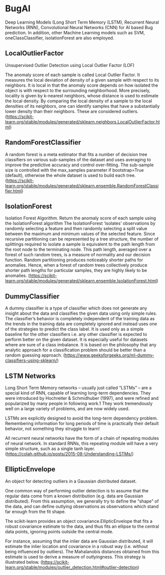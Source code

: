 # BugAI
Deep Learning Models (Long Short Term Memory (LSTM), Recurrent Neural Networks (RNN), Convolutional Neural Networks (CNN) for AI based Bug prediction.
In addition, other Machine Learning models such as SVM, oneClassClassifier, isolationForest are also employed.

##  LocalOutlierFactor

Unsupervised Outlier Detection using Local Outlier Factor (LOF)

The anomaly score of each sample is called Local Outlier Factor. It measures the local deviation of density of a given sample with respect to its neighbors. It is local in that the anomaly score depends on how isolated the object is with respect to the surrounding neighborhood. More precisely, locality is given by k-nearest neighbors, whose distance is used to estimate the local density. By comparing the local density of a sample to the local densities of its neighbors, one can identify samples that have a substantially lower density than their neighbors. These are considered outliers. (https://scikit-learn.org/stable/modules/generated/sklearn.neighbors.LocalOutlierFactor.html)

## RandomForestClassifier

A random forest is a meta estimator that fits a number of decision tree classifiers on various sub-samples of the dataset and uses averaging to improve the predictive accuracy and control over-fitting. The sub-sample size is controlled with the max_samples parameter if bootstrap=True (default), otherwise the whole dataset is used to build each tree. (https://scikit-learn.org/stable/modules/generated/sklearn.ensemble.RandomForestClassifier.html)

## IsolationForest

Isolation Forest Algorithm.
Return the anomaly score of each sample using the IsolationForest algorithm
The IsolationForest ‘isolates’ observations by randomly selecting a feature and then randomly selecting a split value between the maximum and minimum values of the selected feature.
Since recursive partitioning can be represented by a tree structure, the number of splittings required to isolate a sample is equivalent to the path length from the root node to the terminating node.
This path length, averaged over a forest of such random trees, is a measure of normality and our decision function.
Random partitioning produces noticeably shorter paths for anomalies. Hence, when a forest of random trees collectively produce shorter path lengths for particular samples, they are highly likely to be anomalies. (https://scikit-learn.org/stable/modules/generated/sklearn.ensemble.IsolationForest.html)

## DummyClassifier

A dummy classifier is a type of classifier which does not generate any insight about the data and classifies the given data using only simple rules. The classifier’s behavior is completely independent of the training data as the trends in the training data are completely ignored and instead uses one of the strategies to predict the class label.
It is used only as a simple baseline for the other classifiers i.e. any other classifier is expected to perform better on the given dataset. It is especially useful for datasets where are sure of a class imbalance. It is based on the philosophy that any analytic approach for a classification problem should be better than a random guessing approach. (https://www.geeksforgeeks.org/ml-dummy-classifiers-using-sklearn/)

## LSTM Networks

Long Short Term Memory networks – usually just called “LSTMs” – are a special kind of RNN, capable of learning long-term dependencies. They were introduced by Hochreiter & Schmidhuber (1997), and were refined and popularized by many people in following work.1 They work tremendously well on a large variety of problems, and are now widely used.

LSTMs are explicitly designed to avoid the long-term dependency problem. Remembering information for long periods of time is practically their default behavior, not something they struggle to learn!

All recurrent neural networks have the form of a chain of repeating modules of neural network. In standard RNNs, this repeating module will have a very simple structure, such as a single tanh layer. (https://colah.github.io/posts/2015-08-Understanding-LSTMs/)

## EllipticEnvelope

An object for detecting outliers in a Gaussian distributed dataset.

One common way of performing outlier detection is to assume that the regular data come from a known distribution (e.g. data are Gaussian distributed). From this assumption, we generally try to define the “shape” of the data, and can define outlying observations as observations which stand far enough from the fit shape.

The scikit-learn provides an object covariance.EllipticEnvelope that fits a robust covariance estimate to the data, and thus fits an ellipse to the central data points, ignoring points outside the central mode.

For instance, assuming that the inlier data are Gaussian distributed, it will estimate the inlier location and covariance in a robust way (i.e. without being influenced by outliers). The Mahalanobis distances obtained from this estimate is used to derive a measure of outlyingness. This strategy is illustrated below.
(https://scikit-learn.org/stable/modules/outlier_detection.html#outlier-detection)
